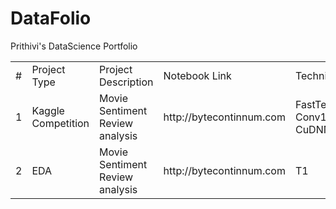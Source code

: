 # DataFolio
Prithivi's DataScience Portfolio

<table>
   <tr>
      <td>#</td>
      <td>Project Type</td>
      <td>Project Description</td>
      <td>Notebook Link</td>
      <td>Technique/Library</td>
      <td>LB Score</td>
      <td>Rank</td>
   </tr>
   <tr>
      <td>1</td>
      <td>Kaggle Competition</td>
      <td>Movie Sentiment Review analysis</td>
      <td>http://bytecontinnum.com</td>
      <td>FastText + Dilated Conv1D + CuDNNLSTM</td>
      <td>0.70172</td>
      <td>3rd</td>
   </tr>
   <tr>
      <td>2</td>
      <td>EDA</td>
      <td>Movie Sentiment Review analysis</td>
      <td>http://bytecontinnum.com</td>
      <td>T1</td>
      <td>NA</td>
      <td>NA</td>
   </tr>
</table>
